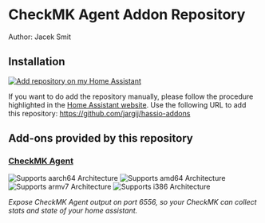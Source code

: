 # CheckMK Agent Addon Repository
Author: Jacek Smit
## Installation

[![Add repository on my Home Assistant][repository-badge]][repository-url]

If you want to do add the repository manually, please follow the procedure highlighted in the [Home Assistant website](https://home-assistant.io/hassio/installing_third_party_addons). Use the following URL to add this repository: https://github.com/jargij/hassio-addons

## Add-ons provided by this repository

### [CheckMK Agent](./checkmk_agent)

![Supports aarch64 Architecture][aarch64-shield]
![Supports amd64 Architecture][amd64-shield]
![Supports armv7 Architecture][armv7-shield]
![Supports i386 Architecture][i386-shield]

_Expose CheckMK Agent output on port 6556, so your CheckMK can collect stats and state of your home assistant._

<!--

Notes to developers after forking or using the github template feature:
- While developing comment out the 'image' key from 'example/config.yaml' to make the supervisor build the addon
  - Remember to put this back when pushing up your changes.
- When you merge to the 'main' branch of your repository a new build will be triggered.
  - Make sure you adjust the 'version' key in 'example/config.yaml' when you do that.
  - Make sure you update 'example/CHANGELOG.md' when you do that.
  - The first time this runs you might need to adjust the image configuration on github container registry to make it public
  - You may also need to adjust the github Actions configuration (Settings > Actions > General > Workflow > Read & Write)
- Adjust the 'image' key in 'example/config.yaml' so it points to your username instead of 'home-assistant'.
  - This is where the build images will be published to.
- Rename the example directory.
  - The 'slug' key in 'example/config.yaml' should match the directory name.
- Adjust all keys/url's that points to 'home-assistant' to now point to your user/fork.
- Share your repository on the forums https://community.home-assistant.io/c/projects/9
- Do awesome stuff!
 -->

[aarch64-shield]: https://img.shields.io/badge/aarch64-yes-green.svg
[amd64-shield]: https://img.shields.io/badge/amd64-yes-green.svg
[armv7-shield]: https://img.shields.io/badge/armv7-yes-green.svg
[i386-shield]: https://img.shields.io/badge/i386-yes-green.svg
[repository-badge]: https://img.shields.io/badge/Add%20repository%20to%20my-Home%20Assistant-41BDF5?logo=home-assistant&style=for-the-badge
[repository-url]: https://my.home-assistant.io/redirect/supervisor_add_addon_repository/?repository_url=https%3A%2F%2Fgithub.com%2Fjargij%2Fhassio-addons